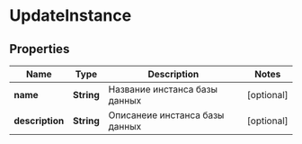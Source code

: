 

# UpdateInstance


## Properties

| Name | Type | Description | Notes |
|------------ | ------------- | ------------- | -------------|
|**name** | **String** | Название инстанса базы данных |  [optional] |
|**description** | **String** | Описанеие инстанса базы данных |  [optional] |



